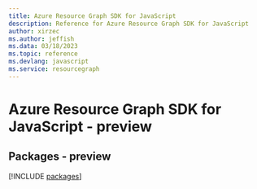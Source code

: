 ```yaml
---
title: Azure Resource Graph SDK for JavaScript
description: Reference for Azure Resource Graph SDK for JavaScript
author: xirzec
ms.author: jeffish
ms.data: 03/18/2023
ms.topic: reference
ms.devlang: javascript
ms.service: resourcegraph
---
```

# Azure Resource Graph SDK for JavaScript - preview
## Packages - preview
[!INCLUDE [packages](resource-graph-index.md)]